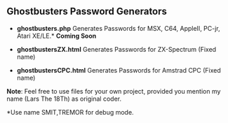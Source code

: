 Ghostbusters Password Generators
-
- **ghostbusters.php**
Generates Passwords for MSX, C64, AppleII, PC-jr, Atari XE/LE.* **Coming Soon**

- **ghostbustersZX.html**
Generates Passwords for ZX-Spectrum (Fixed name)

- **ghostbustersCPC.html**
Generates Passwords for Amstrad CPC (Fixed name)

**Note**:
Feel free to use files for your own project, provided you mention my name (Lars The 18Th) as original coder.  
  

 *Use name SMIT,TREMOR for debug mode.
